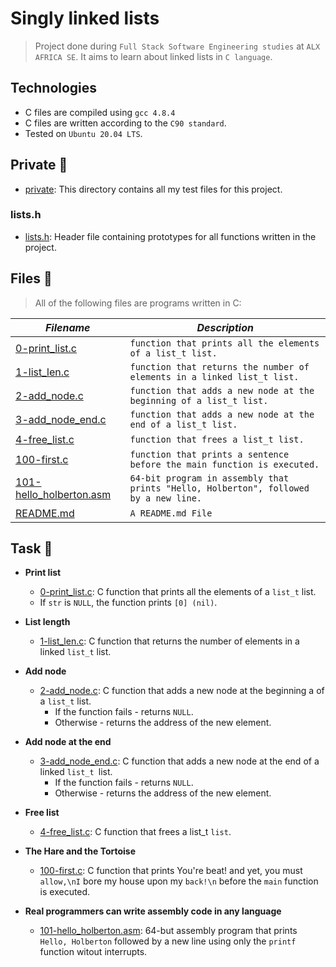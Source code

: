 # Singly linked lists

> Project done during `Full Stack Software Engineering studies` at `ALX AFRICA SE`. It aims to learn about linked lists in `C language`.

## Technologies

- C files are compiled using `gcc 4.8.4`
- C files are written according to the `C90 standard`.
- Tested on `Ubuntu 20.04 LTS`.

## Private 📁
* [private](./private): This directory contains all my test files for this project.

### lists.h
- [lists.h](./lists.h): Header file containing prototypes for all functions written in the project.

## Files 📃
> All of the following files are programs written in C:

_Filename_ | _Description_
-----------|----------------
[0-print_list.c](./0-print_list.c) | `function that prints all the elements of a list_t list.`
[1-list_len.c](./1-list_len.c) | `function that returns the number of elements in a linked list_t list.`
[2-add_node.c](./2-add_node.c) | `function that adds a new node at the beginning of a list_t list.`
[3-add_node_end.c](./3-add_node_end.c) | `function that adds a new node at the end of a list_t list.`
[4-free_list.c](./4-free_list.c) | `function that frees a list_t list.`
[100-first.c](./100-first.c) | `function that prints a sentence before the main function is executed.`
[101-hello_holberton.asm](./101-hello_holberton.asm) | `64-bit program in assembly that prints "Hello, Holberton", followed by a new line.`
[README.md](./README.md) | `A README.md File`

## Task 🛅

* **Print list**
    * [0-print_list.c](./0-print_list.c): C function that prints all the elements of a `list_t` list.
    - If `str` is `NULL`, the function prints `[0] (nil)`.


* **List length**
    * [1-list_len.c](./1-list_len.c): C function that returns the number of elements in a linked `list_t` list.


* **Add node**
    * [2-add_node.c](./2-add_node.c): C function that adds a new node at the beginning a of a `list_t` list.
        - If the function fails - returns `NULL`.
        - Otherwise - returns the address of the new element.


* **Add node at the end**
    * [3-add_node_end.c](./3-add_node_end.c): C function that adds a new node at the end of a linked `list_t `list.
        - If the function fails - returns `NULL`.
        - Otherwise - returns the address of the new element.


* **Free list**
    * [4-free_list.c](./4-free_list.c): C function that frees a list_t `list`.


* **The Hare and the Tortoise**
    * [100-first.c](./100-first.c): C function that prints You're beat! and yet, you must `allow,\nI` bore my house upon my `back!\n` before the `main` function is executed.


* **Real programmers can write assembly code in any language**
    * [101-hello_holberton.asm](./101-hello_holberton.asm): 64-but assembly program that prints `Hello, Holberton` followed by a new line using only the `printf` function witout interrupts.

